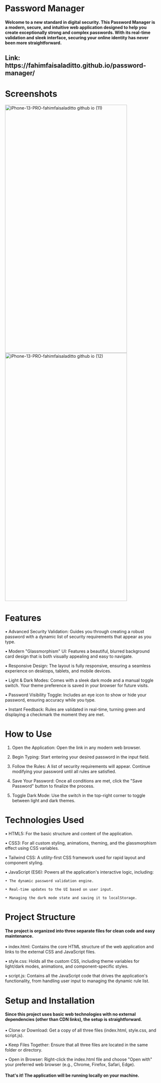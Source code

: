# Password Manager
<h4 align="left"> Welcome to a new standard in digital security. This Password Manager is a modern, secure, and intuitive web application designed to help you create exceptionally strong and complex passwords. With its real-time validation and sleek interface, securing your online identity has never been more straightforward. </h4>

<h2 align="left">Link: https://fahimfaisaladitto.github.io/password-manager/ </h2>

# Screenshots
<img width="403" height="819" alt="iPhone-13-PRO-fahimfaisaladitto github io (11)" src="https://github.com/user-attachments/assets/849c0903-7d1e-4930-afd0-55d19ad99204" />
<img width="403" height="819" alt="iPhone-13-PRO-fahimfaisaladitto github io (12)" src="https://github.com/user-attachments/assets/02138ade-5215-440f-932c-92b745cfbd59" />


# Features
• Advanced Security Validation: Guides you through creating a robust password with a dynamic list of security requirements that appear as you type.

• Modern "Glassmorphism" UI: Features a beautiful, blurred background card design that is both visually appealing and easy to navigate.

• Responsive Design: The layout is fully responsive, ensuring a seamless experience on desktops, tablets, and mobile devices.

• Light & Dark Modes: Comes with a sleek dark mode and a manual toggle switch. Your theme preference is saved in your browser for future visits.

• Password Visibility Toggle: Includes an eye icon to show or hide your password, ensuring accuracy while you type.

• Instant Feedback: Rules are validated in real-time, turning green and displaying a checkmark the moment they are met.

# How to Use
1. Open the Application: Open the link in any modern web browser.

2. Begin Typing: Start entering your desired password in the input field.

3. Follow the Rules: A list of security requirements will appear. Continue modifying your password until all rules are satisfied.

4. Save Your Password: Once all conditions are met, click the "Save Password" button to finalize the process.

5. Toggle Dark Mode: Use the switch in the top-right corner to toggle between light and dark themes.

# Technologies Used
• HTML5: For the basic structure and content of the application.

• CSS3: For all custom styling, animations, theming, and the glassmorphism effect using CSS variables.

• Tailwind CSS: A utility-first CSS framework used for rapid layout and component styling.

• JavaScript (ES6): Powers all the application's interactive logic, including:

    • The dynamic password validation engine.

    • Real-time updates to the UI based on user input.

    • Managing the dark mode state and saving it to localStorage.

# Project Structure
<h4 align="left">The project is organized into three separate files for clean code and easy maintenance.</h4>

• index.html: Contains the core HTML structure of the web application and links to the external CSS and JavaScript files.

• style.css: Holds all the custom CSS, including theme variables for light/dark modes, animations, and component-specific styles.

• script.js: Contains all the JavaScript code that drives the application's functionality, from handling user input to managing the dynamic rule list.

# Setup and Installation
<h4 align="left">Since this project uses basic web technologies with no external dependencies (other than CDN links), the setup is straightforward. </h4>

• Clone or Download: Get a copy of all three files (index.html, style.css, and script.js).

• Keep Files Together: Ensure that all three files are located in the same folder or directory.

• Open in Browser: Right-click the index.html file and choose "Open with" your preferred web browser (e.g., Chrome, Firefox, Safari, Edge).

<h4 align="left">That's it! The application will be running locally on your machine. </h4>

